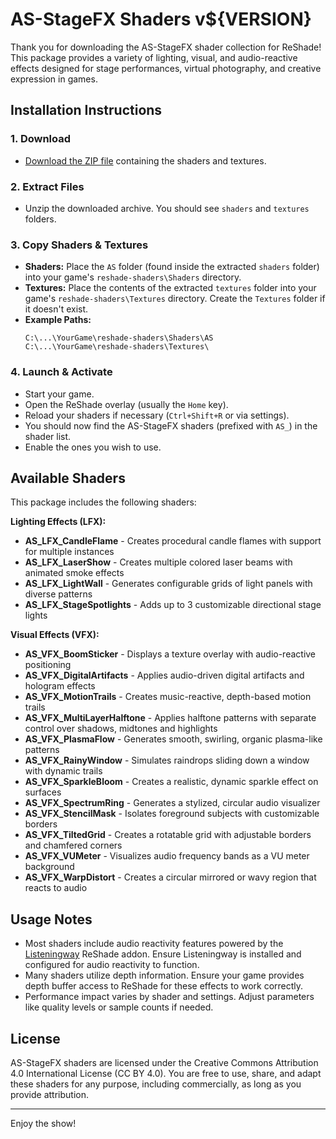 # AS-StageFX Shaders v${VERSION}

Thank you for downloading the AS-StageFX shader collection for ReShade! This package provides a variety of lighting, visual, and audio-reactive effects designed for stage performances, virtual photography, and creative expression in games.

## Installation Instructions

### 1. Download
- [Download the ZIP file](https://github.com/LeonAquitaine/as-stagefx/releases/download/${VERSION}/as-stagefx-${VERSION}.zip) containing the shaders and textures.

### 2. Extract Files
- Unzip the downloaded archive. You should see `shaders` and `textures` folders.

### 3. Copy Shaders & Textures
- **Shaders:** Place the `AS` folder (found inside the extracted `shaders` folder) into your game's `reshade-shaders\Shaders` directory.
- **Textures:** Place the contents of the extracted `textures` folder into your game's `reshade-shaders\Textures` directory. Create the `Textures` folder if it doesn't exist.
- **Example Paths:** 
  ```
  C:\...\YourGame\reshade-shaders\Shaders\AS
  C:\...\YourGame\reshade-shaders\Textures\
  ```

### 4. Launch & Activate
- Start your game.
- Open the ReShade overlay (usually the `Home` key).
- Reload your shaders if necessary (`Ctrl+Shift+R` or via settings).
- You should now find the AS-StageFX shaders (prefixed with `AS_`) in the shader list.
- Enable the ones you wish to use.

## Available Shaders

This package includes the following shaders:

**Lighting Effects (LFX):**
- **AS_LFX_CandleFlame** - Creates procedural candle flames with support for multiple instances
- **AS_LFX_LaserShow** - Creates multiple colored laser beams with animated smoke effects
- **AS_LFX_LightWall** - Generates configurable grids of light panels with diverse patterns
- **AS_LFX_StageSpotlights** - Adds up to 3 customizable directional stage lights

**Visual Effects (VFX):**
- **AS_VFX_BoomSticker** - Displays a texture overlay with audio-reactive positioning
- **AS_VFX_DigitalArtifacts** - Applies audio-driven digital artifacts and hologram effects
- **AS_VFX_MotionTrails** - Creates music-reactive, depth-based motion trails
- **AS_VFX_MultiLayerHalftone** - Applies halftone patterns with separate control over shadows, midtones and highlights
- **AS_VFX_PlasmaFlow** - Generates smooth, swirling, organic plasma-like patterns
- **AS_VFX_RainyWindow** - Simulates raindrops sliding down a window with dynamic trails
- **AS_VFX_SparkleBloom** - Creates a realistic, dynamic sparkle effect on surfaces
- **AS_VFX_SpectrumRing** - Generates a stylized, circular audio visualizer
- **AS_VFX_StencilMask** - Isolates foreground subjects with customizable borders
- **AS_VFX_TiltedGrid** - Creates a rotatable grid with adjustable borders and chamfered corners
- **AS_VFX_VUMeter** - Visualizes audio frequency bands as a VU meter background
- **AS_VFX_WarpDistort** - Creates a circular mirrored or wavy region that reacts to audio

## Usage Notes
- Most shaders include audio reactivity features powered by the [Listeningway](https://github.com/ValentinAkrock/Listeningway) ReShade addon. Ensure Listeningway is installed and configured for audio reactivity to function.
- Many shaders utilize depth information. Ensure your game provides depth buffer access to ReShade for these effects to work correctly.
- Performance impact varies by shader and settings. Adjust parameters like quality levels or sample counts if needed.

## License
AS-StageFX shaders are licensed under the Creative Commons Attribution 4.0 International License (CC BY 4.0). You are free to use, share, and adapt these shaders for any purpose, including commercially, as long as you provide attribution.

---
Enjoy the show!